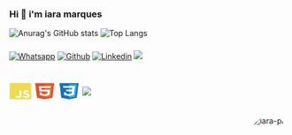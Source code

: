 ### Hi 👋 i'm iara marques

![Anurag's GitHub stats](https://github-readme-stats.vercel.app/api?username=iaraMarques&show_icons=true&theme=midnight-purple)
![Top Langs](https://github-readme-stats.vercel.app/api/top-langs/?username=iaraMarques&layout=compact&theme=midnight-purple)

### 
 
[![Whatsapp](https://img.shields.io/badge/WhatsApp-25D366?style=for-the-badge&logo=whatsapp&logoColor=white)](https://wa.me/5511957950137)
[![Github](https://img.shields.io/badge/GitHub-100000?style=for-the-badge&logo=github&logoColor=white)](https://github.com/iaraMarques)
[![Linkedin](https://img.shields.io/badge/LinkedIn-0077B5?style=for-the-badge&logo=linkedin&logoColor=white)](https://www.linkedin.com/in/iara-marques-b65b88232/)
<a href = "mailto:contatoiara.marquesouza98@gmail.com"><img src="https://img.shields.io/badge/-Gmail-%23333?style=for-the-badge&logo=gmail&logoColor=white" target="_blank"></a>

###

<div style="display: inline_block"><br>
  <img align="center" alt="iara-js" height="30" width="40" src="https://raw.githubusercontent.com/devicons/devicon/master/icons/javascript/javascript-plain.svg">
  <img align="center" alt="iara-html" height="30" width="40" src="https://raw.githubusercontent.com/devicons/devicon/master/icons/html5/html5-original.svg">
  <img align="center" alt="iara-css" height="30" width="40" src="https://raw.githubusercontent.com/devicons/devicon/master/icons/css3/css3-original.svg">
  <img align="center" alt"FIGMA" height="30" widht"40" src="https://cdn.jsdelivr.net/gh/devicons/devicon/icons/figma/figma-original.svg"/>
 </div>

##

<p>
   <img src="https://cdn.discordapp.com/attachments/1063927045391917059/1066463375665664020/20230121_180359.gif" alt="iara-pic"  <img align="right" alt="iara-pic" height="150" style="border-radius:50px;">
